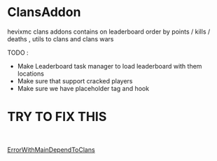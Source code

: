 # ClansAddon
hevixmc clans addons contains on leaderboard order by points / kills / deaths , utils to clans and clans wars

TODO : 

- Make Leaderboard task manager to load leaderboard with them locations
- Make sure that support cracked players
- Make sure we have placeholder tag and hook



# TRY TO FIX THIS

<BR>

[ErrorWithMainDependToClans](https://github.com/HevixMC/ClansAddon/blob/main/ErrorWithMainDependToClans.md)
